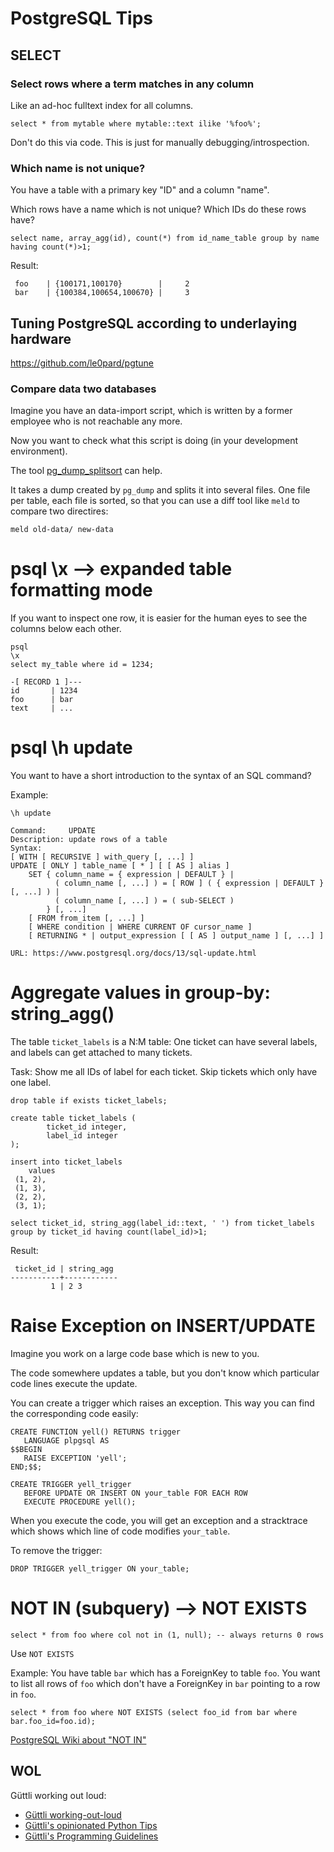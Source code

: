 # PostgreSQL Tips


## SELECT

### Select rows where a term matches in any column

Like an ad-hoc fulltext index for all columns.

```
select * from mytable where mytable::text ilike '%foo%';
```

Don't do this via code. This is just for manually debugging/introspection.

### Which name is not unique?

You have a table with a primary key "ID" and a column "name".

Which rows have a name which is not unique? Which IDs do these rows have?

```
select name, array_agg(id), count(*) from id_name_table group by name having count(*)>1;
```
Result:
```
 foo    | {100171,100170}        |     2
 bar    | {100384,100654,100670} |     3
```
## Tuning PostgreSQL according to underlaying hardware

https://github.com/le0pard/pgtune

### Compare data two databases

Imagine you have an data-import script, which is written by a former employee who is not reachable any more.

Now you want to check what this script is doing (in your development environment).

The tool [pg_dump_splitsort](https://github.com/akaihola/pgtricks#pg_dump_splitsort) can help.

It takes a dump created by `pg_dump` and splits it into several files. One file per table, each file is sorted, so that
you can use a diff tool like `meld` to compare two directires: 

```
meld old-data/ new-data
```

# psql \x --> expanded table formatting mode

If you want to inspect one row, it is easier for the human eyes to see the columns below each other.

```
psql
\x
select my_table where id = 1234;

-[ RECORD 1 ]---
id       | 1234
foo      | bar
text     | ...
```

# psql \h update

You want to have a short introduction to the syntax of an SQL command?

Example:

```
\h update

Command:     UPDATE
Description: update rows of a table
Syntax:
[ WITH [ RECURSIVE ] with_query [, ...] ]
UPDATE [ ONLY ] table_name [ * ] [ [ AS ] alias ]
    SET { column_name = { expression | DEFAULT } |
          ( column_name [, ...] ) = [ ROW ] ( { expression | DEFAULT } [, ...] ) |
          ( column_name [, ...] ) = ( sub-SELECT )
        } [, ...]
    [ FROM from_item [, ...] ]
    [ WHERE condition | WHERE CURRENT OF cursor_name ]
    [ RETURNING * | output_expression [ [ AS ] output_name ] [, ...] ]

URL: https://www.postgresql.org/docs/13/sql-update.html

```

# Aggregate values in group-by: string_agg()

The table `ticket_labels` is a N:M table: One ticket can have
several labels, and labels can get attached to many tickets.

Task: Show me all IDs of label for each ticket. Skip tickets which only have one label.

```
drop table if exists ticket_labels;

create table ticket_labels (
        ticket_id integer,
        label_id integer
);

insert into ticket_labels 
    values
 (1, 2),
 (1, 3),
 (2, 2),
 (3, 1);

select ticket_id, string_agg(label_id::text, ' ') from ticket_labels group by ticket_id having count(label_id)>1;
```

Result:
```
 ticket_id | string_agg 
-----------+------------
         1 | 2 3
```


# Raise Exception on INSERT/UPDATE

Imagine you work on a large code base which is new to you.

The code somewhere updates a table, but you don't know which particular
code lines execute the update.

You can create a trigger which raises an exception. This way you can find
the corresponding code easily:

```
CREATE FUNCTION yell() RETURNS trigger
   LANGUAGE plpgsql AS
$$BEGIN
   RAISE EXCEPTION 'yell';
END;$$;

CREATE TRIGGER yell_trigger
   BEFORE UPDATE OR INSERT ON your_table FOR EACH ROW
   EXECUTE PROCEDURE yell();
```

When you execute the code, you will get an exception and a stracktrace which shows which line of code modifies `your_table`.

To remove the trigger:

```
DROP TRIGGER yell_trigger ON your_table;
```

# NOT IN (subquery) --> NOT EXISTS

```
select * from foo where col not in (1, null); -- always returns 0 rows
```

Use `NOT EXISTS`

Example: You have table `bar` which has a ForeignKey to table `foo`. You want to list all rows of `foo` which
don't have a ForeignKey in `bar` pointing to a row in `foo`.

```
select * from foo where NOT EXISTS (select foo_id from bar where bar.foo_id=foo.id);
```


[PostgreSQL Wiki about "NOT IN"](https://wiki.postgresql.org/wiki/Don%27t_Do_This#Don.27t_use_NOT_IN)




## WOL

Güttli working out loud:


* [Güttli working-out-loud](https://github.com/guettli/wol)
* [Güttli's opinionated Python Tips](https://github.com/guettli/python-tips)
* [Güttli's Programming Guidelines](https://github.com/guettli/programming-guidelines)

